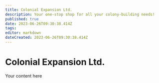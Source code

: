 ```yaml
---
title: Colonial Expansion Ltd.
description: Your one-stop shop for all your colony-building needs!
published: true
date: 2023-06-26T09:30:38.414Z
tags: 
editor: markdown
dateCreated: 2023-06-26T09:30:38.414Z
---
```


# Colonial Expansion Ltd.
Your content here